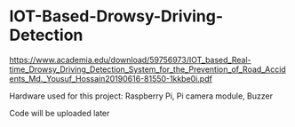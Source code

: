 # IOT-Based-Drowsy-Driving-Detection

https://www.academia.edu/download/59756973/IOT_based_Real-time_Drowsy_Driving_Detection_System_for_the_Prevention_of_Road_Accidents_Md._Yousuf_Hossain20190616-81550-1kkbe0i.pdf

Hardware used for this project:
Raspberry Pi,
Pi camera module,
Buzzer

Code will be uploaded later
